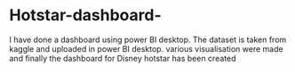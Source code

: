 # Hotstar-dashboard-
I have done a dashboard using power BI desktop. The dataset is taken from kaggle and uploaded in power BI desktop. various visualisation were made and finally the dashboard for Disney hotstar has been created 
